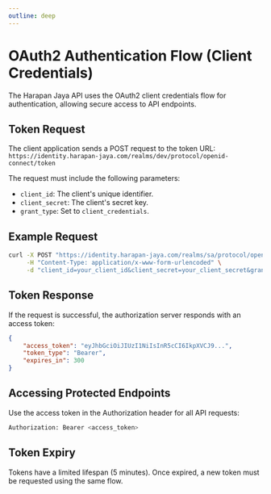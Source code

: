 ```yaml
---
outline: deep
---
```


# OAuth2 Authentication Flow (Client Credentials)

The Harapan Jaya API uses the OAuth2 client credentials flow for authentication, allowing secure access to API endpoints.

## Token Request

The client application sends a POST request to the token URL: `https://identity.harapan-jaya.com/realms/dev/protocol/openid-connect/token`

The request must include the following parameters:

- `client_id`: The client's unique identifier.
- `client_secret`: The client's secret key.
- `grant_type`: Set to `client_credentials`.

## Example Request

```bash
curl -X POST "https://identity.harapan-jaya.com/realms/sa/protocol/openid-connect/token" \
     -H "Content-Type: application/x-www-form-urlencoded" \
     -d "client_id=your_client_id&client_secret=your_client_secret&grant_type=client_credentials"
```

## Token Response

If the request is successful, the authorization server responds with an access token:

```json
{
    "access_token": "eyJhbGciOiJIUzI1NiIsInR5cCI6IkpXVCJ9...",
    "token_type": "Bearer",
    "expires_in": 300
}
```

## Accessing Protected Endpoints

Use the access token in the Authorization header for all API requests:

```bash
Authorization: Bearer <access_token>
```

## Token Expiry

Tokens have a limited lifespan (5 minutes). Once expired, a new token must be requested using the same flow.
